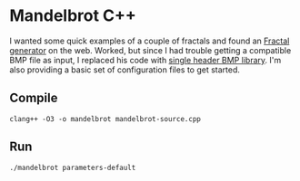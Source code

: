 # Mandelbrot C++

I wanted some quick examples of a couple of fractals and found an [Fractal generator](http://yozh.org/mset_index/) on the web. Worked, but since I had trouble getting a compatible BMP file as input, I replaced his code with [single header BMP library](http://www.partow.net/programming/bitmap/). I'm also providing a basic set of configuration files to get started.

## Compile

    clang++ -O3 -o mandelbrot mandelbrot-source.cpp 
  
## Run

    ./mandelbrot parameters-default
